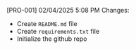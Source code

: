 [PRO-001] 02/04/2025 5:08 PM Changes:
- Create `README.md` file
- Create `requirements.txt` file
- Initialize the github repo
